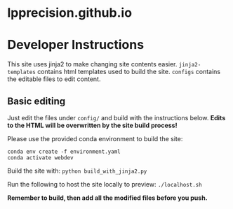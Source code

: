 # lpprecision.github.io

# Developer Instructions

This site uses jinja2 to make changing site contents easier.
`jinja2-templates` contains html templates used to build the site.
`configs` contains the editable files to edit content.

## Basic editing

Just edit the files under `config/` and build with the instructions below.
**Edits to the HTML will be overwritten by the site build process!**

Please use the provided conda environment to build the site:

```
conda env create -f environment.yaml
conda activate webdev
```

Build the site with:
`python build_with_jinja2.py`

Run the following to host the site locally to preview:
`./localhost.sh`

**Remember to build, then add all the modified files before you push.**
